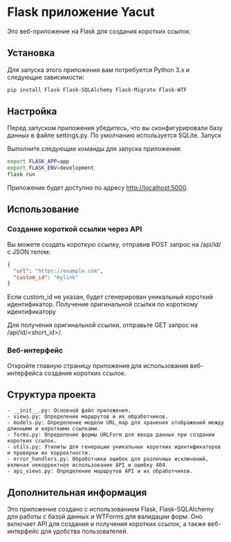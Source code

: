 # Flask приложение Yacut

Это веб-приложение на Flask для создания коротких ссылок.

## Установка

Для запуска этого приложения вам потребуется Python 3.x и следующие зависимости:

```sh
pip install Flask Flask-SQLAlchemy Flask-Migrate Flask-WTF
```

## Настройка

Перед запуском приложения убедитесь, что вы сконфигурировали базу данных в файле settings.py. По умолчанию используется SQLite.
Запуск

Выполните следующие команды для запуска приложения:

```sh
export FLASK_APP=app
export FLASK_ENV=development
flask run
```

Приложение будет доступно по адресу [http://localhost:5000](http://localhost:5000).

## Использование
### Создание короткой ссылки через API

Вы можете создать короткую ссылку, отправив POST запрос на /api/id/ с JSON телом:

```json
{
  "url": "https://example.com",
  "custom_id": "mylink"
}
```

Если custom_id не указан, будет сгенерирован уникальный короткий идентификатор.
Получение оригинальной ссылки по короткому идентификатору

Для получения оригинальной ссылки, отправьте GET запрос на /api/id/<short_id>/.

### Веб-интерфейс

Откройте главную страницу приложения для использования веб-интерфейса создания коротких ссылок.

## Структура проекта

    - __init__.py: Основной файл приложения.
    - views.py: Определение маршрутов и их обработчиков.
    - models.py: Определение модели URL_map для хранения отображений между длинными и короткими ссылками.
    - forms.py: Определение формы URLForm для ввода данных при создании коротких ссылок.
    - utils.py: Утилиты для генерации уникальных коротких идентификаторов и проверки их корректности.
    - error_handlers.py: Обработчики ошибок для различных исключений, включая некорректное использование API и ошибку 404.
    - api_views.py: Определение маршрутов API и их обработчиков.

## Дополнительная информация

Это приложение создано с использованием Flask, Flask-SQLAlchemy для работы с базой данных и WTForms для валидации форм. Оно включает API для создания и получения коротких ссылок, а также веб-интерфейс для удобства пользователей.
